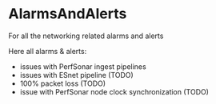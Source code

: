# AlarmsAndAlerts
For all the networking related alarms and alerts

Here all alarms & alerts:
* issues with PerfSonar ingest pipelines
* issues with ESnet pipeline (TODO)
* 100% packet loss (TODO)
* issue with PerfSonar node clock synchronization (TODO)
